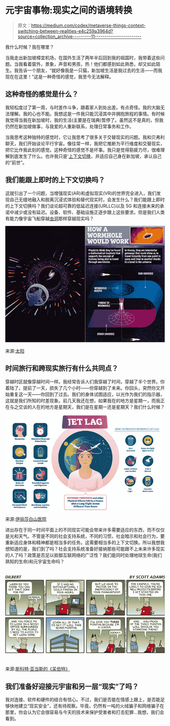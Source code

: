 # 元宇宙事物:现实之间的语境转换

> 原文：<https://medium.com/codex/metaverse-things-context-switching-between-realities-e4c259a3964d?source=collection_archive---------11----------------------->

我什么时候？我在哪里？

当我走出新加坡樟宜机场，在国外生活了两年半后回到我的祖国时，我带着这些问题。当我看着窗外，景象，声音和男孩，热！他们都感到如此熟悉，却又如此陌生。我告诉一个朋友，“就好像我是一只猫，新加坡生活是我过去的生活——而我现在在这里！”这是一种奇怪的感觉，我至今无法解释。

## 这种奇怪的感觉是什么？

我轻松度过了第一周，与时差作斗争，跟着家人到处出差。有点奇怪。我的大脑无法理解。我的心也不能。我想这是一件我只能沉浸其中并拥抱旅程的事情。有时候我觉得当我在新加坡时，我的生活(主要是在瑞典)暂停了。虽然这不是真的，但我仍然在新加坡做事，与我爱的人重新联系，处理日常事务和工作。

当我思考这种独特的感觉时，它让我思考了很多关于交替现实的问题。我和贝弗利聊天，我们开始谈论平行宇宙。像往常一样，我把它推断为平行维度和交替现实，把它比作我此刻的感觉。这种奇怪的感觉不是坏事。我只是觉得筋疲力尽，很难理解到底发生了什么。也许我只是'[上下文切换](https://www.loom.com/blog/cost-of-context-switching)，并适应自己身在新加坡，承认自己的“前世”。

## 我们能跟上即时的上下文切换吗？

这就引出了一个问题，当增强现实(AR)和虚拟现实(VR)的世界完全进入，我们发现自己无缝地融入和脱离沉浸式体验和替代现实时，会发生什么？我们能跟上即时的上下文切换吗？我们谈论超可靠的低延迟连接(URLLC)以及 5G 和连接未来的承诺中减少或没有延迟。设备、软件、基础设施正逐步跟上这些要求。但是我们人类有能力像宇宙飞船穿越[虫洞](https://en.wikipedia.org/wiki/Wormhole)那样穿越现实吗？

![](img/375205704b40b296f149b21c4833a1bc.png)

来源:[太阳](https://www.thesun.co.uk/tech/12542385/humans-travel-through-wormhole-theory-proposed/)

## 时间旅行和跨现实旅行有什么共同点？

穿越时区就像穿越时间一样。我经常告诉人们我穿越了时间，穿越了半个世界。你着陆了，提前了一天，损失了几个小时——你穿越到了未来。你回头，突然你又开始重复这一天——你回到了过去。我们的身体试图适应，以光作为我们的指示器，这就是我们所知的时差现象。前几天我还在想，如果我在的地方是星期一，而我正在与之交谈的人在的地方是星期天，我们是在星期一还是星期天？我们什么时候？

![](img/c4814e77c510b38be0a25cfa85f2350e.png)

来源:[伊丽莎白山医院](https://www.mountelizabeth.com.sg/healthplus/article/7-ways-to-overcome-jet-lag)

进出存在于同一时间平面上的不同现实可能会带来许多需要适应的东西，而不仅仅是光和天气。不管是不同的社会支持系统，不同的习惯，社会暗示和社会行为，要重新适应身体和精神都是相当多的任务。这需要相当多的上下文切换。所以我想我想知道的是，我们到了吗？社会支持系统准备好接纳那些可能跟不上未来许多现实的人了吗？政策是否足以抵御互联网络的广泛性？我们能同时处理地球生命(我们熟知的生命)和元宇宙生命吗？

![](img/32e4966e223736b2d30b597f4652468b.png)

来源:[斯科特·亚当斯的《呆伯特》](https://dilbert.com/)

## 我们准备好迎接元宇宙和另一层“现实”了吗？

我对连接、软件和硬件的结合有信心。不过，我们是否能在情感上跟上，是否能足够快地建立“现实安全”，还有待观察。毕竟，仍然有一吨的火绒骗子和网络骗子在那里，你会认为它会很容易与今天的技术来保护受害者和打击犯罪…我想，我们会看到。